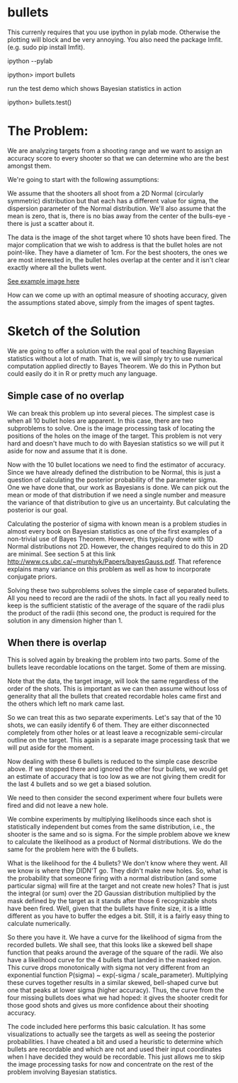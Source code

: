 bullets
=======

This currenly requires that you use ipython in pylab mode. Otherwise the plotting will block and be 
very annoying. You also need the package lmfit. (e.g. sudo pip install lmfit).

ipython --pylab

ipython> import bullets

run the test demo which shows Bayesian statistics in action

ipython> bullets.test()

The Problem:
============

We are analyzing targets from a shooting range and we want to assign an accuracy score to every shooter
so that we can determine who are the best amongst them. 

We're going to start with the following assumptions:

We assume that the shooters all shoot from a 2D Normal (circularly symmetric) distribution but that 
each has a different value for sigma, the dispersion parameter of the Normal distribution. 
We'll also assume that the mean is zero, that is, there
is no bias away from the center of the bulls-eye - there is just a scatter about it. 

The data is the image of the shot target where 10 shots have been fired. The major complication that we
wish to address is that the bullet holes are not point-like. They have a diameter of 1cm. For the best shooters,
the ones we are most interested in, the bullet holes overlap at the center and it isn't clear exactly where all the
bullets went. 

[See example image here](Target.jpg)

How can we come up with an optimal measure of shooting accuracy, given the assumptions stated above, simply from 
the images of spent tagtes. 

Sketch of the Solution
=======================
We are going to offer a solution with the real goal of teaching Bayesian statistics without a lot of math. That is, we will
simply try to use numerical computation applied directly to Bayes Theorem. We do this in Python but could easily do it in 
R or pretty much any language.  

Simple case of no overlap
---------------------------

We can break this problem up into several pieces. The simplest case is when all 10 bullet holes are apparent. 
In this case, there are two subproblems to solve. One is the image processing task of locating the positions of the
holes on the image of the target. This problem is not very hard and doesn't have much to do with Bayesian 
statistics so we will put it aside for now and assume that it is done. 

Now with the 10 bullet locations we need to find the estimator of accuracy. Since we have already defined the distribution to
be Normal, this is just a question of calculating the posterior probability of the parameter sigma. One we have done that, our
work as Bayesians is done. We can pick out the mean or mode of that distribution if we need a single number and measure
the variance of that distribution to give us an uncertainty. But calculating the posterior is our goal.  

Calculating the posterior of sigma with known mean is a problem studies in almost every book on Bayesian statistics as
one of the first examples of a non-trivial use of Bayes Theorem. However, this typically done with 1D Normal distributions
not 2D. However, the changes required to do this in 2D are minimal. See section 5 at this link
http://www.cs.ubc.ca/~murphyk/Papers/bayesGauss.pdf. That reference explains many variance on this problem as well as how
to incorporate conjugate priors. 

Solving these two subproblems solves the simple case of separated bullets. All you need to record are the radii of the
shots. In fact all you really need to keep is the sufficient statistic of the average of the square of the radii plus the
product of the radii (this second one, the product is required for the solution in any dimension higher than 1.

When there is overlap
---------------------
This is solved again by breaking the problem into two parts. Some of the bullets leave recordable locations on the target. 
Some of them are missing.

Note that the data, the target image, will look the same regardless of the order of the shots.
This is important as we can then assume without loss of generality that all the bullets that created recordable holes
came first and the others which left no mark came last. 

So we can treat this as two separate experiments. Let's say that of the 10 shots, we can easily identify 6 of them. They are
either disconnected completely from other holes or at least leave a recognizable semi-circular outline on the target. This
again is a separate image processing task that we will put aside for the moment. 

Now dealing with these 6 bullets is reduced to the simple case describe above. If we stopped there and ignored the
other four bullets, we would get an estimate of accuracy that is too low as we are not giving them credit 
for the last 4 bullets and so we get a biased solution. 

We need to then consider the second experiment where four bullets were fired and did not leave a new hole. 

We combine experiments by multiplying likelihoods since each shot is statistically independent but comes from the 
same distribution, i.e., the shooter is the same and so is sigma. For the simple problem above we knew to calculate 
the likelihood as a product of Normal distributions. We do the same for the problem here with the 6 bullets. 

What is the likelihood for the 4 bullets? We don't know where they went. All we know is where
they DIDN'T go. They didn't make new holes. So, what is the probability that someone firing with a normal 
distribution (and some particular sigma) will fire at the target and not create new holes? That is just the 
integral (or sum) over the 2D Gaussian distribution multiplied by the mask defined by the target as it stands after
those 6 recognizable shots have been fired. Well, given that the bullets have finite size, it is a little different 
as you have to buffer the edges a bit. Still, it is a fairly easy thing to calculate numerically. 

So there you have it. We have a curve for the likelihood of sigma from the recorded bullets. We shall see, that 
this looks like a skewed bell shape function that peaks around the average of the square of the radii. We also have a
likelihood curve for the 4 bullets that landed in the masked region. This curve drops monotonically with sigma not very 
different from an exponential function P(sigma) ~ exp(-sigma / scale_parameter). Multiplying these curves together
results in a similar skewed, bell-shaped curve but one that peaks at lower sigma (higher accuracy). Thus, the
curve from the four missing bullets does what we had hoped: it gives the shooter credit for those good shots and gives
us more confidence about their shooting accuracy. 

The code included here performs this basic calculation. It has some visualizations to actually see the targets as
well as seeing the posterior probabilities. I have cheated a bit and used a heuristic to determine which bullets are 
recordable and which are not and used their input coordinates when I have decided they would be recordable. This just
allows me to skip the image processing tasks for now and concentrate on the rest of the problem involving Bayesian 
statistics.  


















